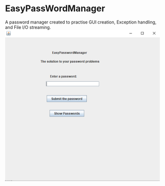 # EasyPassWordManager
A password manager created to practise GUI creation, Exception handling, and File I/O streaming.
![Image description](EasyPasswordManager.PNG)
